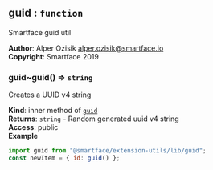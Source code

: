 <a name="module_guid"></a>

## guid : <code>function</code>
Smartface guid util

**Author**: Alper Ozisik <alper.ozisik@smartface.io>  
**Copyright**: Smartface 2019  
<a name="module_guid..guid"></a>

### guid~guid() ⇒ <code>string</code>
Creates a UUID v4 string

**Kind**: inner method of [<code>guid</code>](#module_guid)  
**Returns**: <code>string</code> - Random generated uuid v4 string  
**Access**: public  
**Example**  
```js
import guid from "@smartface/extension-utils/lib/guid";
const newItem = { id: guid() };
```
